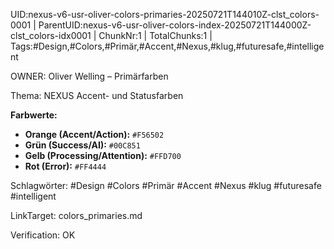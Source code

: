 UID:nexus-v6-usr-oliver-colors-primaries-20250721T144010Z-clst_colors-0001 | ParentUID:nexus-v6-usr-oliver-colors-index-20250721T144000Z-clst_colors-idx0001 | ChunkNr:1 | TotalChunks:1 | Tags:#Design,#Colors,#Primär,#Accent,#Nexus,#klug,#futuresafe,#intelligent

OWNER: Oliver Welling – Primärfarben

Thema: NEXUS Accent- und Statusfarben

**Farbwerte:**  
- **Orange (Accent/Action):** `#F56502`  
- **Grün (Success/AI):** `#00C851`  
- **Gelb (Processing/Attention):** `#FFD700`  
- **Rot (Error):** `#FF4444`

Schlagwörter: #Design #Colors #Primär #Accent #Nexus #klug #futuresafe #intelligent

LinkTarget: colors_primaries.md  

Verification: OK
